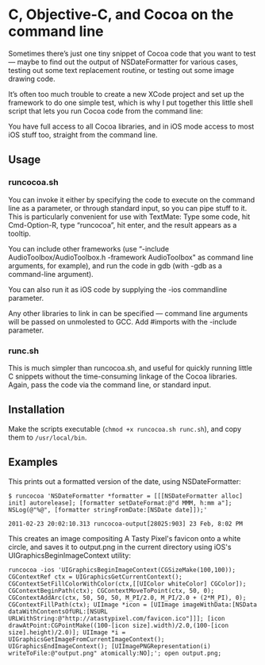C, Objective-C, and Cocoa on the command line
=============================================

Sometimes there’s just one tiny snippet of Cocoa code that you want to test — maybe to find out the output of NSDateFormatter for various cases, testing out some text replacement routine, or testing out some image drawing code.

It’s often too much trouble to create a new XCode project and set up the framework to do one simple test, which is why I put together this little shell script that lets you run Cocoa code from the command line:



You have full access to all Cocoa libraries, and in iOS mode access to most iOS stuff too, straight from the command line.

Usage
-----

### runcocoa.sh

You can invoke it either by specifying the code to execute on the command line as a parameter, or through standard input, so you can pipe stuff to it. This is particularly convenient for use with TextMate: Type some code, hit Cmd-Option-R, type “runcocoa”, hit enter, and the result appears as a tooltip.

You can include other frameworks (use “-include AudioToolbox/AudioToolbox.h -framework AudioToolbox" as command line arguments, for example), and run the code in gdb (with -gdb as a command-line argument).

You can also run it as iOS code by supplying the -ios commandline parameter.

Any other libraries to link in can be specified — command line arguments will be passed on unmolested to GCC. Add #imports with the -include parameter.

### runc.sh

This is much simpler than runcocoa.sh, and useful for quickly running little C snippets without the time-consuming linkage of the Cocoa libraries.  Again, pass the code via the command line, or standard input.

Installation
------------

Make the scripts executable (`chmod +x runcocoa.sh runc.sh`), and copy them to `/usr/local/bin`.


Examples
--------

This prints out a formatted version of the date, using NSDateFormatter:

    $ runcocoa 'NSDateFormatter *formatter = [[[NSDateFormatter alloc] init] autorelease]; [formatter setDateFormat:@"d MMM, h:mm a"]; NSLog(@"%@", [formatter stringFromDate:[NSDate date]]);'

    2011-02-23 20:02:10.313 runcocoa-output[28025:903] 23 Feb, 8:02 PM

This creates an image compositing A Tasty Pixel's favicon onto a white circle, and saves it to output.png in the current directory using iOS's UIGraphicsBeginImageContext utility:

    runcocoa -ios 'UIGraphicsBeginImageContext(CGSizeMake(100,100)); CGContextRef ctx = UIGraphicsGetCurrentContext(); CGContextSetFillColorWithColor(ctx,[[UIColor whiteColor] CGColor]); CGContextBeginPath(ctx); CGContextMoveToPoint(ctx, 50, 0); CGContextAddArc(ctx, 50, 50, 50, M_PI/2.0, M_PI/2.0 + (2*M_PI), 0); CGContextFillPath(ctx); UIImage *icon = [UIImage imageWithData:[NSData dataWithContentsOfURL:[NSURL URLWithString:@"http://atastypixel.com/favicon.ico"]]]; [icon drawAtPoint:CGPointMake((100-[icon size].width)/2.0,(100-[icon size].height)/2.0)]; UIImage *i = UIGraphicsGetImageFromCurrentImageContext(); UIGraphicsEndImageContext(); [UIImagePNGRepresentation(i) writeToFile:@"output.png" atomically:NO];'; open output.png;